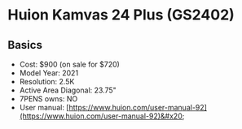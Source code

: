 # Huion Kamvas 24 Plus (GS2402)

## Basics

* Cost: $900 (on sale for $720)
* Model Year: 2021
* Resolution: 2.5K
* Active Area Diagonal: 23.75"
* 7PENS owns: NO
* User manual: [https://www.huion.com/user-manual-92](https://www.huion.com/user-manual-92)&#x20;
